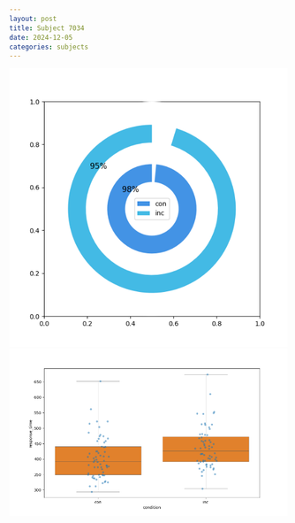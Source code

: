 ```yaml
---
layout: post
title: Subject 7034
date: 2024-12-05
categories: subjects
---
```


![](data/7034/run-1/7034_accuracy_by_condition.png)
![](data/7034/run-1/7034_rt.png)
